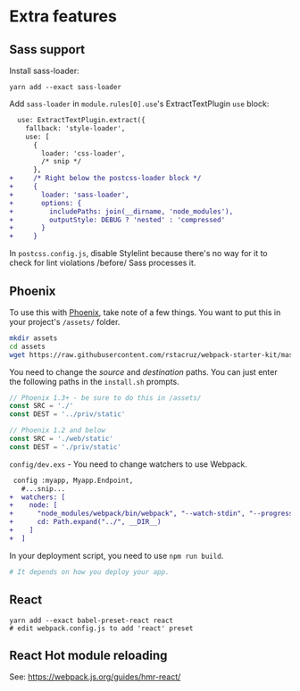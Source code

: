 Extra features
==============

Sass support
------------

Install sass-loader:

```
yarn add --exact sass-loader
```

Add `sass-loader` in `module.rules[0].use`'s ExtractTextPlugin `use` block:

```diff
  use: ExtractTextPlugin.extract({
    fallback: 'style-loader',
    use: [
      {
        loader: 'css-loader',
        /* snip */
      },
+     /* Right below the postcss-loader block */
+     {
+       loader: 'sass-loader',
+       options: {
+         includePaths: join(__dirname, 'node_modules'),
+         outputStyle: DEBUG ? 'nested' : 'compressed'
+       }
+     }
```

In `postcss.config.js`, disable Stylelint because there's no way for it to check for lint violations /before/ Sass processes it.

Phoenix
-------

To use this with [Phoenix](http://www.phoenixframework.org), take note of a few things. You want to put this in your project's `/assets/` folder.

```bash
mkdir assets
cd assets
wget https://raw.githubusercontent.com/rstacruz/webpack-starter-kit/master/{yarn.lock,package.json,postcss.config.js,webpack.config.js,.stylelintrc}
```

You need to change the *source* and *destination* paths. You can just enter the following paths in the `install.sh` prompts.

```js
// Phoenix 1.3+ - be sure to do this in /assets/
const SRC = './'
const DEST = '../priv/static'

// Phoenix 1.2 and below
const SRC = './web/static'
const DEST = './priv/static'
```

`config/dev.exs` - You need to change watchers to use Webpack.

```diff
 config :myapp, Myapp.Endpoint,
   #...snip...
+  watchers: [
+    node: [
+      "node_modules/webpack/bin/webpack", "--watch-stdin", "--progress", "--colors",
+      cd: Path.expand("../", __DIR__)
+    ]
+  ]
```

In your deployment script, you need to use `npm run build`.

```ex
# It depends on how you deploy your app.
```

React
-----

```
yarn add --exact babel-preset-react react
# edit webpack.config.js to add 'react' preset
```

React Hot module reloading
--------------------------

See: https://webpack.js.org/guides/hmr-react/

